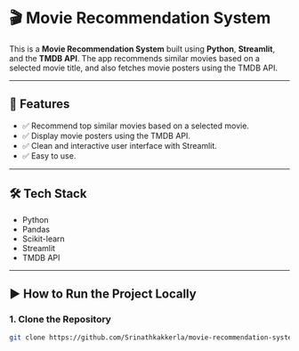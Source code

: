# 🎬 Movie Recommendation System

This is a **Movie Recommendation System** built using **Python**, **Streamlit**, and the **TMDB API**. The app recommends similar movies based on a selected movie title, and also fetches movie posters using the TMDB API.

---

## 🚀 Features

- ✅ Recommend top similar movies based on a selected movie.
- ✅ Display movie posters using the TMDB API.
- ✅ Clean and interactive user interface with Streamlit.
- ✅ Easy to use.

---

## 🛠️ Tech Stack

- Python
- Pandas
- Scikit-learn
- Streamlit
- TMDB API

---

## ▶️ How to Run the Project Locally

### 1. Clone the Repository
```bash
git clone https://github.com/Srinathkakkerla/movie-recommendation-system.git
